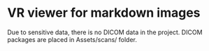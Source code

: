 # VR viewer for markdown images

Due to sensitive data, there is no DICOM data in the project. DICOM packages are
placed in Assets/scans/ folder.


